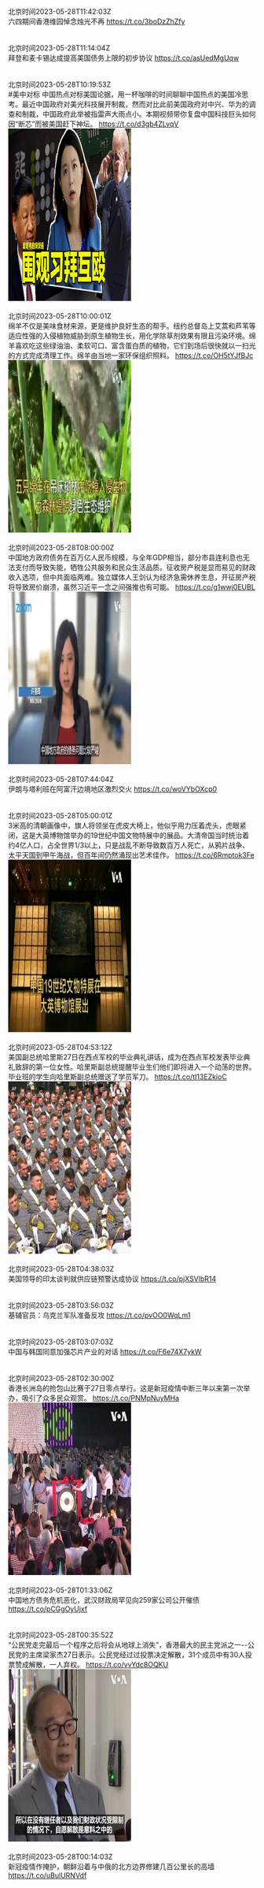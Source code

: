 北京时间2023-05-28T11:42:03Z<br>六四期间香港维园悼念烛光不再 https://t.co/3boDzZhZfy<br><br><br>北京时间2023-05-28T11:14:04Z<br>拜登和麦卡锡达成提高美国债务上限的初步协议 https://t.co/asUedMgUqw<br><br><br>北京时间2023-05-28T10:19:53Z<br>#美中对标 中国热点对标美国论据，用一杯咖啡的时间聊聊中国热点的美国冷思考。最近中国政府对美光科技展开制裁，然而对比此前美国政府对中兴、华为的调查和制裁，中国政府此举被指雷声大雨点小。本期视频带你复盘中国科技巨头如何因“断芯”而被美国赶下神坛。 https://t.co/d3gb4ZLvqV<br><img src='/temp/video/2023/u-Month-5/aw-Day-28/VOAChinese/1662644831963971584_0.jpg' width='250' height='350'><br><br>北京时间2023-05-28T10:00:01Z<br>绵羊不仅是美味食材来源，更是维护良好生态的帮手。纽约总督岛上艾蒿和芦苇等适应性强的入侵植物威胁到原生植物生长，用化学除草剂效果有限且污染环境。绵羊喜欢吃这些绿油油、柔软可口、富含蛋白质的植物，它们到场后很快就以一扫光的方式完成清理工作。绵羊由当地一家环保组织照料。 https://t.co/OH5tYJfBJc<br><img src='/temp/video/2023/u-Month-5/aw-Day-28/VOAChinese/1662639832357834752_0.jpg' width='250' height='350'><br><br>北京时间2023-05-28T08:00:00Z<br>中国地方政府债务在百万亿人民币规模，与全年GDP相当，部分市县连利息也无法支付而导致失能，牺牲公共服务和民众生活品质。征收房产税是显而易见的财政收入选项，但中共面临两难。独立媒体人王剑认为经济急需休养生息，开征房产税将导致房价崩溃，虽然习近平一念之间强推也有可能。 https://t.co/g1wwj0EUBL<br><img src='/temp/video/2023/u-Month-5/aw-Day-28/VOAChinese/1662609632249155584_0.jpg' width='250' height='350'><br><br>北京时间2023-05-28T07:44:04Z<br>伊朗与塔利班在阿富汗边境地区激烈交火 https://t.co/woVYbOXcp0<br><br><br>北京时间2023-05-28T05:00:01Z<br>3米高的清朝画像中，旗人将领坐在虎皮大椅上，他似乎用力压着虎头，虎眼紧闭，这是大英博物馆举办的19世纪中国文物特展中的展品。大清帝国当时统治着约4亿人口，占全世界1/3以上，只是战乱不断导致数百万人死亡，从鸦片战争、太平天国到甲午海战，但百年间仍然涌现出艺术佳作。 https://t.co/6Rmptok3Fe<br><img src='/temp/video/2023/u-Month-5/aw-Day-28/VOAChinese/1662564337154928640_0.jpg' width='250' height='350'><br><br>北京时间2023-05-28T04:53:12Z<br>美国副总统哈里斯27日在西点军校的毕业典礼讲话，成为在西点军校发表毕业典礼致辞的第一位女性。哈里斯副总统提醒毕业生们他们即将进入一个动荡的世界。毕业班的学生向哈里斯副总统赠送了学员军刀。 https://t.co/tI13EZkioC<br><img src='/temp/video/2023/u-Month-5/aw-Day-28/VOAChinese/1662562620199809024_0.jpg' width='250' height='350'><br><br>北京时间2023-05-28T04:38:03Z<br>美国领导的印太谈判就供应链预警达成协议 https://t.co/pjXSVlbR14<br><br><br>北京时间2023-05-28T03:56:03Z<br>基辅官员：乌克兰军队准备反攻 https://t.co/pvOO0WqLm1<br><br><br>北京时间2023-05-28T03:07:03Z<br>中国与韩国同意加强芯片产业的对话 https://t.co/F6e74X7ykW<br><br><br>北京时间2023-05-28T02:30:00Z<br>香港长洲岛的抢包山比赛于27日零点举行。这是新冠疫情中断三年以来第一次举办，吸引了众多民众观赏。 https://t.co/PNMpNuyMHa<br><img src='/temp/video/2023/u-Month-5/aw-Day-28/VOAChinese/1662526583528361984_0.jpg' width='250' height='350'><br><br>北京时间2023-05-28T01:33:06Z<br>中国地方债务危机恶化，武汉财政局罕见向259家公司公开催债 https://t.co/pCGgOyUjxf<br><br><br>北京时间2023-05-28T00:35:52Z<br>“公民党走完最后一个程序之后将会从地球上消失”，香港最大的民主党派之一--公民党的主席梁家杰27日表示。公民党经过过投票决定解散，31个成员中有30人投票赞成解散，一人弃权。 https://t.co/vvYdc8OQKU<br><img src='/temp/video/2023/u-Month-5/aw-Day-28/VOAChinese/1662497859571417088_0.jpg' width='250' height='350'><br><br>北京时间2023-05-28T00:14:03Z<br>新冠疫情作掩护，朝鲜沿着与中俄的北方边界修建几百公里长的高墙 https://t.co/uBulURNVdf<br><br><br>